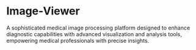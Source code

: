 # Image-Viewer
A sophisticated medical image processing platform designed to enhance diagnostic capabilities with advanced visualization and analysis tools, empowering medical professionals with precise insights.
